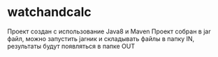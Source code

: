 # watchandcalc
Проект создан с использование Java8 и Maven
Проект собран в jar файл, можно запустить jarник и складывать файлы в папку IN, результаты будут появляться в папке OUT
